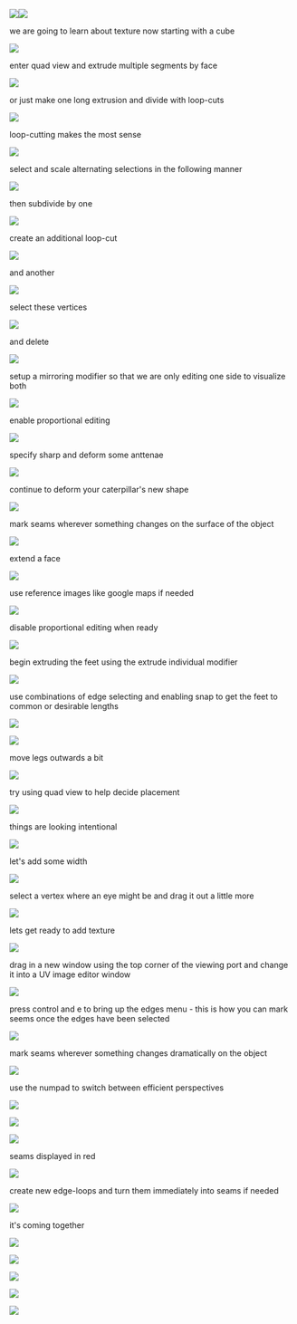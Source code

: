 ![](/assets/I_36.jpg)![](/assets/I_1.jpg)

we are going to learn about texture now starting with a cube

![](/assets/I_2.jpg)

enter quad view and extrude multiple segments by face

![](/assets/I_3.jpg)

or just make one long extrusion and divide with loop-cuts

![](/assets/I_4.jpg)

loop-cutting makes the most sense

![](/assets/I_5.jpg)

select and scale alternating selections in the following manner

![](/assets/I_6.jpg)

then subdivide by one

![](/assets/I_7.jpg)

create an additional loop-cut

![](/assets/I_8.jpg)

and another

![](/assets/I_9.jpg)

select these vertices

![](/assets/I_10.jpg)

and delete

![](/assets/I_11.jpg)

setup a mirroring modifier so that we are only editing one side to visualize both

![](/assets/I_12.jpg)

enable proportional editing

![](/assets/I_13.jpg)

specify sharp and deform some anttenae

![](/assets/I_14.jpg)

continue to deform your caterpillar's new shape

![](/assets/I_14b.jpg)

mark seams wherever something changes on the surface of the object

![](/assets/I_15.jpg)

extend a face

![](/assets/I_16.jpg)

use reference images like google maps if needed

![](/assets/I_17.jpg)

disable proportional editing when ready

![](/assets/I_18.jpg)

begin extruding the feet using the extrude individual modifier

![](/assets/I_19.jpg)

use combinations of edge selecting and enabling snap
to get the feet to common or desirable lengths

![](/assets/I_20.jpg)

![](/assets/I_21.jpg)

move legs outwards a bit

![](/assets/I_22.jpg)

try using quad view to help decide placement

![](/assets/I_23.jpg)

things are looking intentional

![](/assets/I_24.jpg)

let's add some width

![](/assets/I_25.jpg)

select a vertex where an eye might be and drag it out a little more

![](/assets/I_26.jpg)

lets get ready to add texture

![](/assets/I_27.jpg)

drag in a new window using the top corner of the viewing port and change it into a UV image editor window

![](/assets/I_28.jpg)

press control and e to bring up the edges menu - this is how you can mark seems once the edges have been selected

![](/assets/I_29.jpg)

mark seams wherever something changes dramatically on the object

![](/assets/I_30.jpg)

use the numpad to switch between efficient perspectives

![](/assets/I_31.jpg)

![](/assets/I_32.jpg)

![](/assets/I_33.jpg)

seams displayed in red

![](/assets/I_34.jpg)

create new edge-loops and turn them immediately into seams if needed

![](/assets/I_35.jpg)

it's coming together

![](/assets/I_36.jpg)

![](/assets/I_37.jpg)

![](/assets/I_38.jpg)

![](/assets/I_39.jpg)

![](/assets/I_40.jpg)





